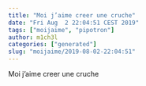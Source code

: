 ```yaml
---
title: "Moi j’aime creer une cruche"
date: "Fri Aug  2 22:04:51 CEST 2019"
tags: ["moijaime", "pipotron"]
author: m1ch3l
categories: ["generated"]
slug: "moijaime/2019-08-02-22:04:51"
---
```


Moi j’aime creer une cruche
